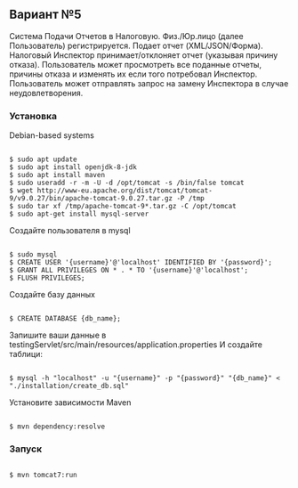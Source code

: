 ## Вариант №5
 Система Подачи Отчетов в Налоговую. Физ./Юр.лицо (далее
Пользователь) регистрируется. Подает отчет (XML/JSON/Форма).
Налоговый Инспектор принимает/отклоняет отчет (указывая причину
отказа). Пользователь может просмотреть все поданные отчеты, причины
отказа и изменять их если того потребовал Инспектор. Пользователь может
отправлять запрос на замену Инспектора в случае неудовлетворения.

### Установка
Debian-based systems
<pre><code>
$ sudo apt update
$ sudo apt install openjdk-8-jdk
$ sudo apt install maven
$ sudo useradd -r -m -U -d /opt/tomcat -s /bin/false tomcat
$ wget http://www-eu.apache.org/dist/tomcat/tomcat-9/v9.0.27/bin/apache-tomcat-9.0.27.tar.gz -P /tmp
$ sudo tar xf /tmp/apache-tomcat-9*.tar.gz -C /opt/tomcat
$ sudo apt-get install mysql-server
</code></pre>
Создайте пользователя в mysql
<pre><code>
$ sudo mysql
$ CREATE USER '{username}'@'localhost' IDENTIFIED BY '{password}';
$ GRANT ALL PRIVILEGES ON * . * TO '{username}'@'localhost';
$ FLUSH PRIVILEGES;
</code></pre>
Создайте базу данных
<pre><code>
$ CREATE DATABASE {db_name};
</code></pre>
Запишите ваши данные в testingServlet/src/main/resources/application.properties
И создайте таблици:
<pre><code>
$ mysql -h "localhost" -u "{username}" -p "{password}" "{db_name}" < "./installation/create_db.sql"
</code></pre>
Установите зависимости Maven
<pre><code>
$ mvn dependency:resolve
</code></pre>
### Запуск
<pre><code>
$ mvn tomcat7:run
</code></pre>
